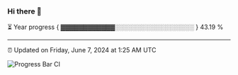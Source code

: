 ### Hi there 👋

⏳ Year progress { ▓▓▓▓▓▓▓▓▓▓▓▓░░░░░░░░░░░░░░░░░░ } 43.19 %

---

⏰ Updated on Friday, June 7, 2024 at 1:25 AM UTC

![Progress Bar CI](https://github.com/arthurbuhl/arthurbuhl/workflows/Progress%20Bar%20CI/badge.svg)
